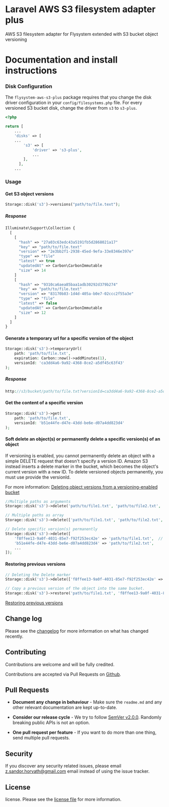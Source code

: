 # Laravel AWS S3 filesystem adapter plus

AWS S3 filesystem adapter for Flysystem extended with S3 bucket object versioning

# Documentation and install instructions

### Disk Configuration

The `flysystem-aws-s3-plus` package requires that you change the disk driver configuration in your `config/filesystems.php` file. For every versioned S3 bucket disk, change the driver from `s3` to `s3-plus`.

```php
<?php

return [
    ...
    'disks' => [
    ...
        's3' => [
            'driver' => 's3-plus',
            ...
        ],
      ],
    ...
```

### Usage

#### Get S3 object versions
```php
Storage::disk('s3')->versions("path/to/file.text");
```

##### Response
```php
Illuminate\Support\Collection {
  [
    [
      "hash" => "27a03c63edc43a5191fb5d2868021a17"
      "key" => "path/to/file.text"
      "version" => "2e3bb2f1-2938-45ed-9efa-33e8346e397e"
      "type" => "file"
      "latest" => true
      "updatedAt" => Carbon\CarbonImmutable
      "size" => 14
    ]
    [
      "hash" => "9310ca6aea85baa1adb30292d379b274"
      "key" => "path/to/file.text"
      "version" => "83170b83-1d4d-405a-b0e7-02ccc2f55a3e"
      "type" => "file"
      "latest" => false
      "updatedAt" => Carbon\CarbonImmutable
      "size" => 12
    ]
  ]
}
```

#### Generate a temporary url for a specific version of the object
```php
Storage::disk('s3')->temporaryUrl(
    path: 'path/to/file.txt',
    expiration: Carbon::now()->addMinutes(1),
    versionId: 'ca3dd4a6-9a92-4368-8ce2-a5df45c63f43'
);
```

##### Response
```php
http://s3/bucket/path/to/file.txt?versionId=ca3dd4a6-9a92-4368-8ce2-a5df45c63f43&X-Amz-Content-Sha256=UNSIGNED-PAYLOAD&X-Amz-Algorithm=AWS4-HMAC-SHA256&X-Amz-Credential=sail%2F20231114%2Feu-west-1%2Fs3%2Faws4_request&X-Amz-Date=20231114T170430Z&X-Amz-SignedHeaders=host&X-Amz-Expires=60&X-Amz-Signature=f59d8e667cee7ac9ed5bc1fcfcd4cd02dd742fb9e4dd3f034186ec22dd699647
```

#### Get the content of a specific version
```php
Storage::disk('s3')->get(
    path: 'path/to/file.txt',
    versionId: 'b51e44fe-d47e-43dd-be6e-d07a4dd823d4'
);
```

#### Soft delete an object(s) or permanently delete a specific version(s) of an object
If versioning is enabled, you cannot permanently delete an object with a simple DELETE request that doesn't specify a version ID. Amazon S3 instead inserts a delete marker in the bucket, which becomes the object's current version with a new ID.
To delete versioned objects permanently, you must use provide the versionId.

For more information: [Deleting object versions from a versioning-enabled bucket](https://docs.aws.amazon.com/AmazonS3/latest/userguide/DeletingObjectVersions.html)

```php
//Multiple paths as arguments
Storage::disk('s3')->delete('path/to/file1.txt', 'path/to/file2.txt', ...);

// Multiple paths as array
Storage::disk('s3')->delete(['path/to/file1.txt', 'path/to/file2.txt', ...]);

// Delete specific version(s) permanently
Storage::disk('s3')->delete([
    'f8ffee13-9a0f-4031-85e7-f92f253ec42e' => 'path/to/file1.txt',  // versionId => path
    'b51e44fe-d47e-43dd-be6e-d07a4dd823d4' => 'path/to/file2.txt',
    ...
]);
```

#### Restoring previous versions
```php
// Deleting the Delete marker
Storage::disk('s3')->delete(['f8ffee13-9a0f-4031-85e7-f92f253ec42e' => 'path/to/file1.txt']);

// Copy a previous version of the object into the same bucket.
Storage::disk('s3')->restore('path/to/file1.txt', 'f8ffee13-9a0f-4031-85e7-f92f253ec42e');
```
[Restoring previous versions](https://docs.aws.amazon.com/AmazonS3/latest/userguide/RestoringPreviousVersions.html)

## Change log

Please see the [changelog][3] for more information on what has changed recently.

## Contributing

Contributions are welcome and will be fully credited.

Contributions are accepted via Pull Requests on [Github][4].

## Pull Requests

- **Document any change in behaviour** - Make sure the `readme.md` and any other relevant documentation are kept up-to-date.

- **Consider our release cycle** - We try to follow [SemVer v2.0.0][5]. Randomly breaking public APIs is not an option.

- **One pull request per feature** - If you want to do more than one thing, send multiple pull requests.

## Security

If you discover any security related issues, please email z.sandor.horvath@gmail.com email instead of using the issue tracker.

## License

license. Please see the [license file][6] for more information.

[3]:    changelog.md
[4]:    https://github.com/szhorvath/flysystem-aws-s3-plus
[5]:    http://semver.org/
[6]:    license.md
